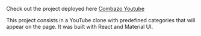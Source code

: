Check out the project deployed here [Combazo Youtube](https://combazoyoutube.netlify.app/)

This project consists in a YouTube clone with predefined categories that will appear on the page. It was built with React and Material UI.


